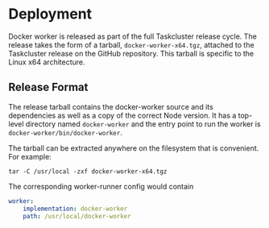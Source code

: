 # Deployment

Docker worker is released as part of the full Taskcluster release cycle.
The release takes the form of a tarball, `docker-worker-x64.tgz`, attached to the Taskcluster release on the GitHub repository.
This tarball is specific to the Linux x64 architecture.

## Release Format

The release tarball contains the docker-worker source and its dependencies as well as a copy of the correct Node version.
It has a top-level directory named `docker-worker` and the entry point to run the worker is `docker-worker/bin/docker-worker`.

The tarball can be extracted anywhere on the filesystem that is convenient.
For example:

```shell
tar -C /usr/local -zxf docker-worker-x64.tgz
```

The corresponding worker-runner config would contain

```yaml
worker:
    implementation: docker-worker
    path: /usr/local/docker-worker
```
